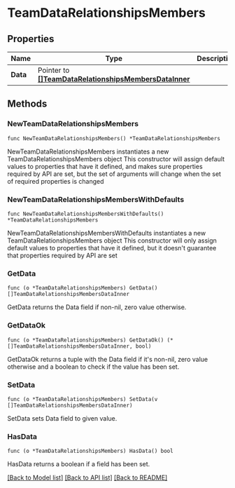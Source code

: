 # TeamDataRelationshipsMembers

## Properties

Name | Type | Description | Notes
------------ | ------------- | ------------- | -------------
**Data** | Pointer to [**[]TeamDataRelationshipsMembersDataInner**](TeamDataRelationshipsMembersDataInner.md) |  | [optional] 

## Methods

### NewTeamDataRelationshipsMembers

`func NewTeamDataRelationshipsMembers() *TeamDataRelationshipsMembers`

NewTeamDataRelationshipsMembers instantiates a new TeamDataRelationshipsMembers object
This constructor will assign default values to properties that have it defined,
and makes sure properties required by API are set, but the set of arguments
will change when the set of required properties is changed

### NewTeamDataRelationshipsMembersWithDefaults

`func NewTeamDataRelationshipsMembersWithDefaults() *TeamDataRelationshipsMembers`

NewTeamDataRelationshipsMembersWithDefaults instantiates a new TeamDataRelationshipsMembers object
This constructor will only assign default values to properties that have it defined,
but it doesn't guarantee that properties required by API are set

### GetData

`func (o *TeamDataRelationshipsMembers) GetData() []TeamDataRelationshipsMembersDataInner`

GetData returns the Data field if non-nil, zero value otherwise.

### GetDataOk

`func (o *TeamDataRelationshipsMembers) GetDataOk() (*[]TeamDataRelationshipsMembersDataInner, bool)`

GetDataOk returns a tuple with the Data field if it's non-nil, zero value otherwise
and a boolean to check if the value has been set.

### SetData

`func (o *TeamDataRelationshipsMembers) SetData(v []TeamDataRelationshipsMembersDataInner)`

SetData sets Data field to given value.

### HasData

`func (o *TeamDataRelationshipsMembers) HasData() bool`

HasData returns a boolean if a field has been set.


[[Back to Model list]](../README.md#documentation-for-models) [[Back to API list]](../README.md#documentation-for-api-endpoints) [[Back to README]](../README.md)


